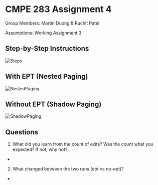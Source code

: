 # CMPE 283 Assignment 4

Group Members: Martin Duong & Ruchit Patel

Assumptions: Working Assignment 3

## Step-by-Step Instructions
![Steps](https://user-images.githubusercontent.com/2999334/144771357-65f95d75-b238-43f0-afa0-cf3a82c355d5.PNG)

## With EPT (Nested Paging)
![NestedPaging](https://user-images.githubusercontent.com/2999334/144771253-2d5d55ef-13d9-41e2-a5b1-e193df2308d0.PNG)

## Without EPT (Shadow Paging)
![ShadowPaging](https://user-images.githubusercontent.com/2999334/144771256-b29a9054-bcc1-4eba-95cc-a8490af4a522.PNG)

## Questions
1) What did you learn from the count of exits? Was the count what you expected? If not, why not?
  - 
2) What changed between the two runs (ept vs no-ept)?
  - 
